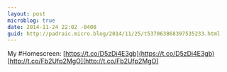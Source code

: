 ```yaml
---
layout: post
microblog: true
date: 2014-11-24 22:02 -0400
guid: http://padraic.micro.blog/2014/11/25/t537063868397535233.html
---
```

My #Homescreen: [https://t.co/D5zDi4E3gb](https://t.co/D5zDi4E3gb) [http://t.co/Fb2Ufp2MgO](http://t.co/Fb2Ufp2MgO)
